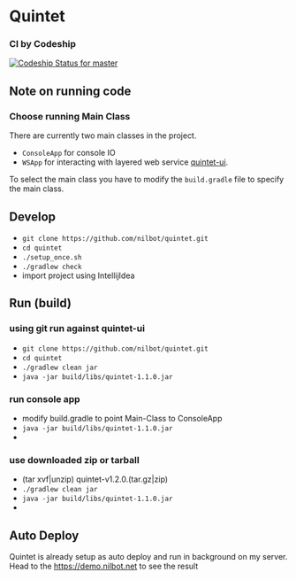 Quintet
====

### CI by Codeship
[![Codeship Status for master](https://www.codeship.io/projects/7e6bde90-aa98-0133-94fa-4a9cc2c4d260/status?branch=master)](https://codeship.com/projects/131067)

## Note on running code
### Choose running Main Class
There are currently two main classes in the project. 
* `ConsoleApp` for console IO
* `WSApp` for interacting with layered web service [quintet-ui](https://github.com/nilbot/quintet-ui/).

To select the main class you have to modify the `build.gradle` file to specify the main class.

## Develop

* `git clone https://github.com/nilbot/quintet.git`
* `cd quintet`
* `./setup_once.sh`
* `./gradlew check`
* import project using IntellijIdea

## Run (build)

### using git run against quintet-ui
* `git clone https://github.com/nilbot/quintet.git`
* `cd quintet`
* `./gradlew clean jar`
* `java -jar build/libs/quintet-1.1.0.jar`

### run console app
* modify build.gradle to point Main-Class to ConsoleApp
* `java -jar build/libs/quintet-1.1.0.jar`
* 

### use downloaded zip or tarball
* (tar xvf|unzip) quintet-v1.2.0.(tar.gz|zip)
* `./gradlew clean jar`
* `java -jar build/libs/quintet-1.1.0.jar`
* 

## Auto Deploy
Quintet is already setup as auto deploy and run in background on my server. Head to the https://demo.nilbot.net to see the result

